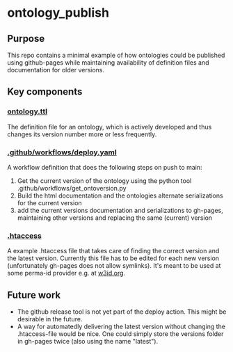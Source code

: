 # ontology_publish

## Purpose
This repo contains a minimal example of how ontologies could be published using github-pages while maintaining availability of definition files and documentation for older versions.

## Key components
### [ontology.ttl](ontology.ttl)
The definition file for an ontology, which is actively developed and thus changes its version number more or less frequently.

### [.github/workflows/deploy.yaml](.github/workflows/deploy.yaml)
A workflow definition that does the following steps on push to main:

1) Get the current version of the ontology using the python tool .github/workflows/get_ontoversion.py
2) Build the html documentation and the ontologies alternate serializations for the current version
3) add the current versions documentation and serializations to gh-pages, maintaining other versions and replacing the same (current) version

### [.htaccess](.htaccess)
A example .htaccess file that takes care of finding the correct version and the latest version. Currently this file has to be edited for each new version (unfortunately gh-pages does not allow symlinks). It's meant to be used at some perma-id provider e.g. at [w3id.org](https://w3id.org).

## Future work

- The github release tool is not yet part of the deploy action. This might be desirable in the future.
- A way for automatedly delivering the latest version without changing the .htaccess-file would be nice. One could simply store the versions folder in gh-pages twice (also using the name "latest").